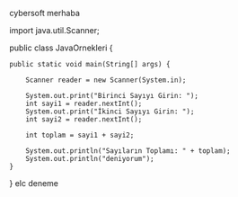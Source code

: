 cybersoft merhaba

import java.util.Scanner;
 
 
public class JavaOrnekleri {
 
  
    public static void main(String[] args) {
       
        Scanner reader = new Scanner(System.in);
       
        System.out.print("Birinci Sayıyı Girin: ");         
        int sayi1 = reader.nextInt();
        System.out.print("İkinci Sayıyı Girin: ");   
        int sayi2 = reader.nextInt();
 
        int toplam = sayi1 + sayi2;
 
        System.out.println("Sayıların Toplamı: " + toplam);
        System.out.println("deniyorum");
    }
    
}
elc
deneme

